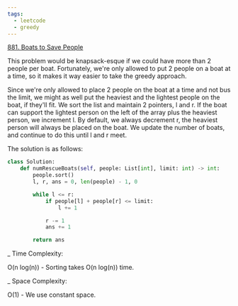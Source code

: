 ```yaml
---
tags:
  - leetcode
  - greedy
---
```


<a href="https://leetcode.com/problems/boats-to-save-people/">881. Boats to Save
People</a>

This problem would be knapsack-esque if we could have more than 2 people per
boat. Fortunately, we're only allowed to put 2 people on a boat at a time, so it
makes it way easier to take the greedy approach.

Since we're only allowed to place 2 people on the boat at a time and not bus the
limit, we might as well put the heaviest and the lightest people on the boat, if
they'll fit. We sort the list and maintain 2 pointers, l and r. If the boat can
support the lightest person on the left of the array plus the heaviest person,
we increment l. By default, we always decrement r, the heaviest person will
always be placed on the boat. We update the number of boats, and continue to do
this until l and r meet.

The solution is as follows:

```python
class Solution:
    def numRescueBoats(self, people: List[int], limit: int) -> int:
        people.sort()
        l, r, ans = 0, len(people) - 1, 0

        while l <= r:
            if people[l] + people[r] <= limit:
                l += 1

            r -= 1
            ans += 1

        return ans
```

\_ Time Complexity:

O(n log(n)) - Sorting takes O(n log(n)) time.

\_ Space Complexity:

O(1) - We use constant space.
